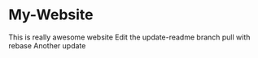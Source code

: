 # My-Website
This is really awesome website
Edit the update-readme branch
pull with rebase
Another update
